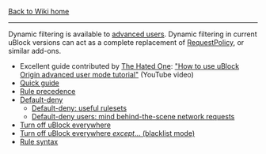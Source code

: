 [Back to Wiki home](https://github.com/gorhill/uBlock/wiki)

***

Dynamic filtering is available to [advanced users](https://github.com/gorhill/uBlock/wiki/Advanced-user-features). Dynamic filtering in current uBlock versions can act as a complete replacement of [RequestPolicy](https://addons.mozilla.org/firefox/addon/requestpolicy/), or similar add-ons.

- Excellent guide contributed by [The Hated One](https://www.youtube.com/channel/UCjr2bPAyPV7t35MvcgT3W8Q): ["How to use uBlock Origin advanced user mode tutorial"](https://www.youtube.com/watch?v=2lisQQmWQkY) (YouTube video)
- [Quick guide](https://github.com/gorhill/uBlock/wiki/Dynamic-filtering:-quick-guide)
- [Rule precedence](https://github.com/gorhill/uBlock/wiki/Dynamic-filtering:-precedence)
- [Default-deny](https://github.com/gorhill/uBlock/wiki/Dynamic-filtering:-default-deny)
    - [Default-deny: useful rulesets](https://github.com/gorhill/uBlock/wiki/Dynamic-filtering:-default-deny:-useful-rulesets)
    - [Default-deny users: mind behind-the-scene network requests](https://github.com/gorhill/uBlock/wiki/Behind-the-scene-network-requests)
- [Turn off uBlock everywhere](https://github.com/gorhill/uBlock/wiki/Dynamic-filtering:-turn-off-uBlock-everywhere)
- [Turn off uBlock everywhere _except_... (blacklist mode)](https://github.com/gorhill/uBlock/wiki/Dynamic-filtering:-turn-off-uBlock-everywhere-except)
- [Rule syntax](https://github.com/gorhill/uBlock/wiki/Dynamic-filtering:-rule-syntax)